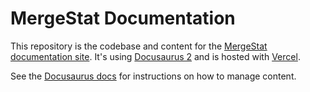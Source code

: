 # MergeStat Documentation

This repository is the codebase and content for the [MergeStat documentation site](https://docs.mergestat.com/).
It's using [Docusaurus 2](https://docusaurus.io/) and is hosted with [Vercel](https://vercel.com/).

See the [Docusaurus docs](https://docusaurus.io/docs) for instructions on how to manage content.
